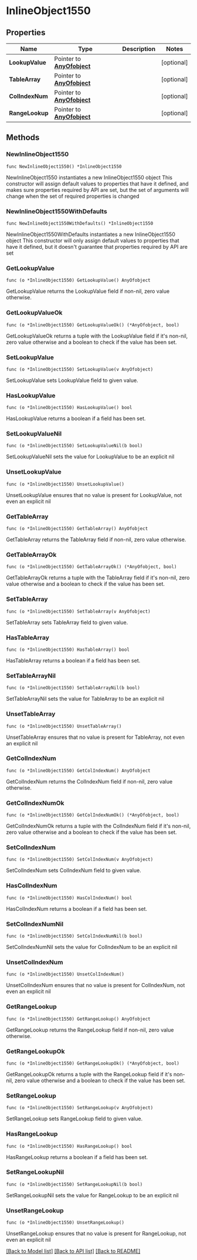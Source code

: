 # InlineObject1550

## Properties

Name | Type | Description | Notes
------------ | ------------- | ------------- | -------------
**LookupValue** | Pointer to [**AnyOfobject**](anyOf&lt;object&gt;.md) |  | [optional] 
**TableArray** | Pointer to [**AnyOfobject**](anyOf&lt;object&gt;.md) |  | [optional] 
**ColIndexNum** | Pointer to [**AnyOfobject**](anyOf&lt;object&gt;.md) |  | [optional] 
**RangeLookup** | Pointer to [**AnyOfobject**](anyOf&lt;object&gt;.md) |  | [optional] 

## Methods

### NewInlineObject1550

`func NewInlineObject1550() *InlineObject1550`

NewInlineObject1550 instantiates a new InlineObject1550 object
This constructor will assign default values to properties that have it defined,
and makes sure properties required by API are set, but the set of arguments
will change when the set of required properties is changed

### NewInlineObject1550WithDefaults

`func NewInlineObject1550WithDefaults() *InlineObject1550`

NewInlineObject1550WithDefaults instantiates a new InlineObject1550 object
This constructor will only assign default values to properties that have it defined,
but it doesn't guarantee that properties required by API are set

### GetLookupValue

`func (o *InlineObject1550) GetLookupValue() AnyOfobject`

GetLookupValue returns the LookupValue field if non-nil, zero value otherwise.

### GetLookupValueOk

`func (o *InlineObject1550) GetLookupValueOk() (*AnyOfobject, bool)`

GetLookupValueOk returns a tuple with the LookupValue field if it's non-nil, zero value otherwise
and a boolean to check if the value has been set.

### SetLookupValue

`func (o *InlineObject1550) SetLookupValue(v AnyOfobject)`

SetLookupValue sets LookupValue field to given value.

### HasLookupValue

`func (o *InlineObject1550) HasLookupValue() bool`

HasLookupValue returns a boolean if a field has been set.

### SetLookupValueNil

`func (o *InlineObject1550) SetLookupValueNil(b bool)`

 SetLookupValueNil sets the value for LookupValue to be an explicit nil

### UnsetLookupValue
`func (o *InlineObject1550) UnsetLookupValue()`

UnsetLookupValue ensures that no value is present for LookupValue, not even an explicit nil
### GetTableArray

`func (o *InlineObject1550) GetTableArray() AnyOfobject`

GetTableArray returns the TableArray field if non-nil, zero value otherwise.

### GetTableArrayOk

`func (o *InlineObject1550) GetTableArrayOk() (*AnyOfobject, bool)`

GetTableArrayOk returns a tuple with the TableArray field if it's non-nil, zero value otherwise
and a boolean to check if the value has been set.

### SetTableArray

`func (o *InlineObject1550) SetTableArray(v AnyOfobject)`

SetTableArray sets TableArray field to given value.

### HasTableArray

`func (o *InlineObject1550) HasTableArray() bool`

HasTableArray returns a boolean if a field has been set.

### SetTableArrayNil

`func (o *InlineObject1550) SetTableArrayNil(b bool)`

 SetTableArrayNil sets the value for TableArray to be an explicit nil

### UnsetTableArray
`func (o *InlineObject1550) UnsetTableArray()`

UnsetTableArray ensures that no value is present for TableArray, not even an explicit nil
### GetColIndexNum

`func (o *InlineObject1550) GetColIndexNum() AnyOfobject`

GetColIndexNum returns the ColIndexNum field if non-nil, zero value otherwise.

### GetColIndexNumOk

`func (o *InlineObject1550) GetColIndexNumOk() (*AnyOfobject, bool)`

GetColIndexNumOk returns a tuple with the ColIndexNum field if it's non-nil, zero value otherwise
and a boolean to check if the value has been set.

### SetColIndexNum

`func (o *InlineObject1550) SetColIndexNum(v AnyOfobject)`

SetColIndexNum sets ColIndexNum field to given value.

### HasColIndexNum

`func (o *InlineObject1550) HasColIndexNum() bool`

HasColIndexNum returns a boolean if a field has been set.

### SetColIndexNumNil

`func (o *InlineObject1550) SetColIndexNumNil(b bool)`

 SetColIndexNumNil sets the value for ColIndexNum to be an explicit nil

### UnsetColIndexNum
`func (o *InlineObject1550) UnsetColIndexNum()`

UnsetColIndexNum ensures that no value is present for ColIndexNum, not even an explicit nil
### GetRangeLookup

`func (o *InlineObject1550) GetRangeLookup() AnyOfobject`

GetRangeLookup returns the RangeLookup field if non-nil, zero value otherwise.

### GetRangeLookupOk

`func (o *InlineObject1550) GetRangeLookupOk() (*AnyOfobject, bool)`

GetRangeLookupOk returns a tuple with the RangeLookup field if it's non-nil, zero value otherwise
and a boolean to check if the value has been set.

### SetRangeLookup

`func (o *InlineObject1550) SetRangeLookup(v AnyOfobject)`

SetRangeLookup sets RangeLookup field to given value.

### HasRangeLookup

`func (o *InlineObject1550) HasRangeLookup() bool`

HasRangeLookup returns a boolean if a field has been set.

### SetRangeLookupNil

`func (o *InlineObject1550) SetRangeLookupNil(b bool)`

 SetRangeLookupNil sets the value for RangeLookup to be an explicit nil

### UnsetRangeLookup
`func (o *InlineObject1550) UnsetRangeLookup()`

UnsetRangeLookup ensures that no value is present for RangeLookup, not even an explicit nil

[[Back to Model list]](../README.md#documentation-for-models) [[Back to API list]](../README.md#documentation-for-api-endpoints) [[Back to README]](../README.md)


